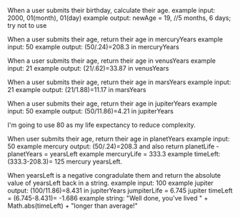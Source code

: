 When a user submits their birthday, calculate their age.
  example input: 2000, 01(month), 01(day)
  example output: newAge = 19, //5 months, 6 days; try not to use



When a user submits their age, return their age in mercuryYears
  example input: 50
  example output: (50/.24)=208.3 in mercuryYears

When a user submits their age, return their age in venusYears
  example input: 21
  example output: (21/.62)=33.87 in venusYears

When a user submits their age, return their age in marsYears
  example input: 21
  example output: (21/1.88)=11.17 in marsYears

When a user submits their age, return their age in jupiterYears
  example input: 50
  example output: (50/11.86)=4.21 in jupiterYears

I'm going to use 80 as my life expectancy to reduce complexity.

When user submits their age, return their age in planetYears
  example input: 50
  example mercury output: (50/.24)=208.3
  and also return planetLife - planetYears = yearsLeft
  example mercuryLife = 333.3
  example timeLeft:(333.3-208.3)= 125 mercury yearsLeft.

When yearsLeft is a negative congradulate them and return the absolute value of yearsLeft back in a string.
  example input: 100
  example jupiter output: (100/11.86)=8.431 in jupiterYears
  jumpiterLife = 6.745
  jupiter timeLeft = (6.745-8.431)= -1.686
  example string: "Well done, you've lived " + Math.abs(timeLeft) + "longer than average!"
